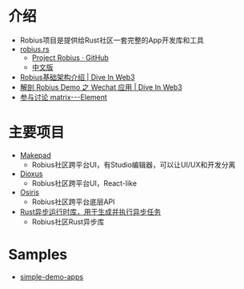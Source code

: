 
# 介绍
- Robius项目是提供给Rust社区一套完整的App开发库和工具
- [robius.rs](https://robius.rs/)
	- [Project Robius · GitHub](https://github.com/project-robius)
	- [中文版](https://github.com/project-robius/.github/blob/main/profile/README.ZH_CN.md)
- [Robius基础架构介绍 | Dive In Web3](https://lispking.github.io/2023/10/13/join-rust-robius-project/)
- [解剖 Robius Demo 之 Wechat 应用 | Dive In Web3](https://lispking.github.io/2023/10/22/rust-robius-wechat-demo/)
- [参与讨论  matrix---Element](https://app.element.io/#/room/#robius-robrix:matrix.org)

# 主要项目
- [Makepad](https://github.com/makepad/makepad)
	- Robius社区跨平台UI，有Studio编辑器，可以让UI/UX和开发分离
- [Dioxus](https://github.com/DioxusLabs/dioxus)
	- Robius社区跨平台UI，React-like
- [Osiris](https://github.com/osiris-apis)
	- Robius社区跨平台底层API
- [Rust异步运行时库，用于生成并执行异步任务](https://github.com/openharmony/commonlibrary_rust_ylong_runtime)
	- Robius社区Rust异步库
# Samples
- [simple-demo-apps](https://project-robius.github.io/book/#simple-demo-apps)


